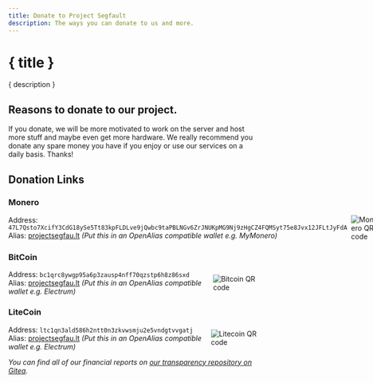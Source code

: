 ```yaml
---
title: Donate to Project Segfault
description: The ways you can donate to us and more.
---
```


# { title }

{ description }

## Reasons to donate to our project.

If you donate, we will be more motivated to work on the server and host more stuff and maybe even get more hardware. We really recommend you donate any spare money you have if you enjoy or use our services on a daily basis. Thanks!

## Donation Links

<h3>Monero</h3>

<div class="crypto">
    <div class="written">
        <span>Address: <code>47L7Qsto7XcifY3CdG18ySe5Tt83kpFLDLve9jQwbc9taPBLNGv6ZrJNUKpMG9Nj9zHgCZ4FQMSyt75e8Jvx12JFLtJyFdA</code></span><br />
        <span>Alias: <a href="https://projectsegfau.lt/">projectsegfau.lt</a> <i>(Put this in an OpenAlias compatible wallet e.g. MyMonero)</i></span>
    </div>
    <div class="qr">
        <img src="/Monero.png" alt="Monero QR code" />
    </div>
</div>
<h3>BitCoin</h3>
<div class="crypto">
    <div class="written">
         <span>Address: <code>bc1qrc8ywgp95a6p3zausp4nff70qzstp6h8z86sxd</code></span><br />            
         <span>Alias: <a href="https://projectsegfau.lt/">projectsegfau.lt</a> <i>(Put this in an OpenAlias compatible wallet e.g. Electrum)</i></span>
     </div>
     <div class="qr">
         <img src="/Bitcoin.png" alt="Bitcoin QR code" />
     </div>
</div>
<h3>LiteCoin</h3>
<div class="crypto">
    <div class="written">
         <span>Address: <code>ltc1qn3ald586h2ntt0n3zkvwsmju2e5vndgtvvgatj</code></span><br />            
         <span>Alias: <a href="https://projectsegfau.lt/">projectsegfau.lt</a> <i>(Put this in an OpenAlias compatible wallet e.g. Electrum)</i></span>
     </div>
     <div class="qr">
         <img src="/Litecoin.png" alt="Litecoin QR code" />
     </div>
</div>



_You can find all of our financial reports on [our transparency repository on Gitea](https://git.projectsegfau.lt/ProjectSegfault/transparency/)._

<style>
    .crypto {
        display: flex;
        flex-direction: row;
        align-items: center;
        gap: 8px;
        word-wrap: break-word;
    }

    @media screen and (max-width: 1004px) {
        .monero {
            flex-direction: column;
            align-items: initial;
        }
    }

</style>
